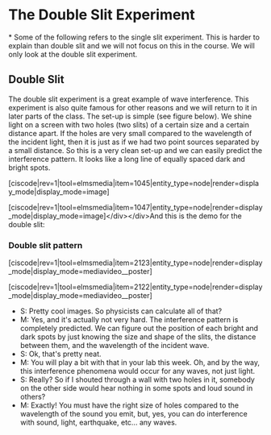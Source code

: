 # The Double Slit Experiment

\* Some of the following refers to the single slit experiment. This is harder to explain than double slit and we will not focus on this in the course. We will only look at the double slit experiment.

## Double Slit

The double slit experiment is a great example of wave interference. This experiment is also quite famous for other reasons and we will return to it in later parts of the class. The set-up is simple \(see figure below\). We shine light on a screen with two holes \(two slits\) of a certain size and a certain distance apart. If the holes are very small compared to the wavelength of the incident light, then it is just as if we had two point sources separated by a small distance. So this is a very clean set-up and we can easily predict the interference pattern. It looks like a long line of equally spaced dark and bright spots.

\[ciscode\|rev=1\|tool=elmsmedia\|item=1045\|entity\_type=node\|render=display\_mode\|display\_mode=image\]

\[ciscode\|rev=1\|tool=elmsmedia\|item=1047\|entity\_type=node\|render=display\_mode\|display\_mode=image\]&lt;/div&gt;&lt;/div&gt;And this is the demo for the double slit:

### Double slit pattern

\[ciscode\|rev=1\|tool=elmsmedia\|item=2123\|entity\_type=node\|render=display\_mode\|display\_mode=mediavideo\_\_poster\]

\[ciscode\|rev=1\|tool=elmsmedia\|item=2122\|entity\_type=node\|render=display\_mode\|display\_mode=mediavideo\_\_poster\]

* S: Pretty cool images. So physicists can calculate all of that?
* M: Yes, and it's actually not very hard. The interference pattern is completely predicted. We can figure out the position of each bright and dark spots by just knowing the size and shape of the slits, the distance between them, and the wavelength of the incident wave.
* S: Ok, that's pretty neat.
* M: You will play a bit with that in your lab this week. Oh, and by the way, this interference phenomena would occur for any waves, not just light.
* S: Really? So if I shouted through a wall with two holes in it, somebody on the other side would hear nothing in some spots and loud sound in others?
* M: Exactly! You must have the right size of holes compared to the wavelength of the sound you emit, but, yes, you can do interference with sound, light, earthquake, etc... any waves.

